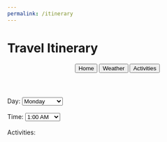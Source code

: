 ```yaml
---
permalink: /itinerary
---
```

<html lang="en">
<head>
  <meta charset="UTF-8">
  <meta name="viewport" content="width=device-width, initial-scale=1.0">
  <h1 class='title'>Travel Itinerary</h1>
  <link href="https://cdn.quilljs.com/1.3.6/quill.snow.css" rel="stylesheet">
</head>
<body>
<header class="header">
    <button class="signup" onclick="goHome()" >Home</button>
    <button class="login" onclick="goWeather()">Weather</button>
    <button class="about" onclick="goActivities()">Activities</button>
</header>
<div id="container">
    <!--This allows the user to select the day they are planning activities for-->
    <label for="daySelector">Day:</label>
    <select id="daySelector">
    <option value="Monday">Monday</option>
    <option value="Tuesday">Tuesday</option>
    <option value="Wednesday">Wednesday</option>
    <option value="Thursday">Thursday</option>
    <option value="Friday">Friday</option>
    <option value="Saturday">Saturday</option>
    <option value="Sunday">Sunday</option>
    </select>
    <br>
    <br>
    <label for="timeSelector">Time:</label>
    <select id="timeSelector">
    <option value="1:00 AM">1:00 AM</option>
    <option value="2:00 AM">2:00 AM</option>
    <option value="3:00 AM">3:00 AM</option>
    <option value="4:00 AM">4:00 AM</option>
    <option value="5:00 AM">5:00 AM</option>
    <option value="6:00 AM">6:00 AM</option>
    <option value="7:00 AM">7:00 AM</option>
    <option value="8:00 AM">8:00 AM</option>
    <option value="9:00 AM">9:00 AM</option>
    <option value="10:00 AM">10:00 AM</option>
    <option value="11:00 AM">11:00 AM</option>
    <option value="12:00 PM">12:00 PM</option>
    <option value="1:00 PM">1:00 PM</option>
    <option value="2:00 PM">2:00 PM</option>
    <option value="3:00 PM">3:00 PM</option>
    <option value="4:00 PM">4:00 PM</option>
    <option value="5:00 PM">5:00 PM</option>
    <option value="6:00 PM">6:00 PM</option>
    <option value="7:00 PM">7:00 PM</option>
    <option value="8:00 PM">8:00 PM</option>
    <option value="9:00 PM">9:00 PM</option>
    <option value="10:00 PM">10:00 PM</option>
    <option value="11:00 PM">11:00 PM</option>
    <option value="12:00 AM">12:00 AM</option>
    </select>
    <br>
    <br>
    <label for="richText">Activities:</label>
    <div id="richText"></div>
    <!-- Quill library -->
    <script src="https://cdn.quilljs.com/1.3.6/quill.js"></script>
    <script src="http://127.0.0.1:4200/travel_project/script.js"></script>
    <script>
    // Initialize Quill
    var quill = new Quill('#richText', {
        theme: 'snow' // Use the 'snow' theme for rich text editing
    });
    </script>
</div>

</body>